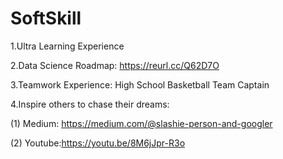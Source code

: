 # SoftSkill
1.Ultra Learning Experience 

2.Data Science Roadmap: https://reurl.cc/Q62D7O

3.Teamwork Experience: High School Basketball Team Captain

4.Inspire others to chase their dreams: 

(1) Medium: https://medium.com/@slashie-person-and-googler

(2) Youtube:https://youtu.be/8M6jJpr-R3o
